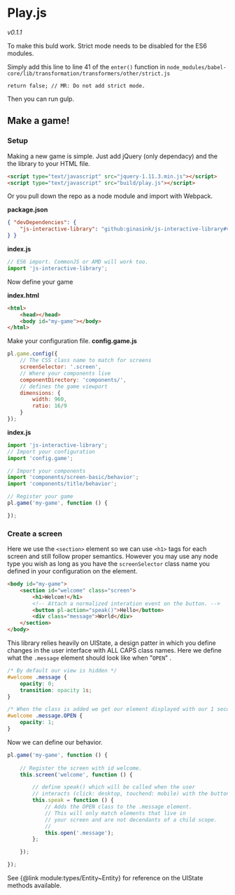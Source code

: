 # Play.js
*v0.1.1*

To make this buld work. Strict mode needs to be disabled for the ES6 modules.

Simply add this line to line 41 of the `enter()` function in `node_modules/babel-core/lib/transformation/transformers/other/strict.js`
```
return false; // MR: Do not add strict mode.
```
Then you can run gulp.

## Make a game!

### Setup

Making a new game is simple. Just add jQuery (only dependacy) and the the library to your HTML file.
```html
<script type="text/javascript" src="jquery-1.11.3.min.js"></script>
<script type="text/javascript" src="build/play.js"></script>
```

Or you pull down the repo as a node module and import with Webpack.

**package.json**
```json
{ "devDependencies": {
	"js-interactive-library": "github:ginasink/js-interactive-library#v0.1.0"
} }
```
**index.js**
```javascript
// ES6 import. CommonJS or AMD will work too.
import 'js-interactive-library';
```

Now define your game

**index.html**
```html
<html>
	<head></head>
	<body id="my-game"></body>
</html>
```
Make your configuration file.
**config.game.js**
```javascript
pl.game.config({
	// The CSS class name to match for screens
	screenSelector: '.screen',
	// Where your components live
	componentDirectory: 'components/',
	// defines the game viewport
	dimensions: {
		width: 960,
		ratio: 16/9
	}
});
```
**index.js**
```javascript
import 'js-interactive-library';
// Import your configuration
import 'config.game';

// Import your components
import 'components/screen-basic/behavior';
import 'components/title/behavior';

// Register your game
pl.game('my-game', function () { 

});
```

### Create a screen

Here we use the `<section>` element so we can use `<h1>` tags for each screen and still follow proper semantics. However you may use any node type you wish as long as you have the `screenSelector` class name you defined in your configuration on the element.

```html
<body id="my-game">
	<section id="welcome" class="screen">
		<h1>Welcom!</h1>
		<!-- Attach a normalized interation event on the button. -->
		<button pl-action="speak()">Hello</button>
		<div class="message">World</div>
	</section>
</body>
```

This library relies heavily on UIState, a design patter in which you define changes in the user interface with ALL CAPS class names. Here we define what the `.message` element should look like when "`OPEN`" .

```css
/* By default our view is hidden */
#welcome .message {
	opacity: 0;
	transition: opacity 1s;
}

/* When the class is added we get our element displayed with our 1 second transition. */
#welcome .message.OPEN {
	opacity: 1;
}
```

Now we can define our behavior.

```javascript
pl.game('my-game', function () { 
	
	// Register the screen with id welcome.
	this.screen('welcome', function () {

		// define speak() which will be called when the user
		// interacts (click: desktop, touchend: mobile) with the button.
		this.speak = function () {
			// Adds the OPEN class to the .message element.
			// This will only match elements that live in
			// your screen and are not decendants of a child scope.
			//
			this.open('.message');
		};

	});

});
```

See {@link module:types/Entity~Entity} for reference on the UIState methods available.
